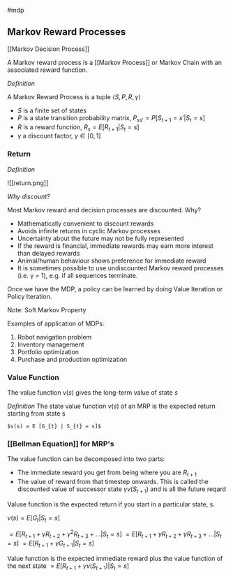 #mdp

## Markov Reward Processes

[[Markov Decision Process]]

A Markov reward process is a [[Markov Process]] or Markov Chain with an associated reward function.

*Definition*

A Markov Reward Process is a tuple $\langle S, P, R, \gamma\rangle$
- $S$ is a finite set of states
- $P$ is a state transition probability matrix,
$P_{ss'} = P[S_{t+1} = s' | S_{t} = s]$
- $R$ is a reward function, $R_{s} = E[R_{t+1} | S_{t} = s]$
- $\gamma$ a discount factor, $\gamma \in [0, 1]$

### Return
*Definition*

![[return.png]]


*Why discount?*

Most Markov reward and decision processes are discounted. Why?
- Mathematically convenient to discount rewards
- Avoids infinite returns in cyclic Markov processes
- Uncertainty about the future may not be fully represented
- If the reward is financial, immediate rewards may earn more
interest than delayed rewards
- Animal/human behaviour shows preference for immediate
reward
- It is sometimes possible to use undiscounted Markov reward
processes (i.e. γ = 1), e.g. if all sequences terminate.


Once we have the MDP, a policy can be learned by doing Value Iteration or Policy Iteration.

Note: Soft Markov Property

Examples of application of MDPs:

1.  Robot navigation problem
2.  Inventory management
3.  Portfolio optimization
4.  Purchase and production optimization

### Value Function
The value function $v(s)$ gives the long-term value of state $s$

*Definition*
The state value function $v(s)$ of an MRP is the expected return
starting from state s

 	$v(s) = E [G_{t} | S_{t} = s]$
	
	
### [[Bellman Equation]] for MRP's

The value function can be decomposed into two parts:

- The immediate reward you get from being where you are $R_{t+1}$
- The value of reward from that timestep onwards.  This is called the discounted value of successor state $\gamma v (S_{t+1})$ and is all the future reqard

Valuse function is the expected return if you start in a particular state, s.

$v(s) = E [G_{t} | S_{t} = s]$

$= E[R_{t+1} + \gamma R_{t+2} + {\gamma}^2R_{t+3} + ... | S_{t} = s]$
$= E[R_{t+1} + \gamma R_{t+2} + {\gamma}R_{t+3} + ... | S_{t} = s]$
$= E[R_{t+1} + \gamma G_{t+1} | S_{t} = s]$

Value function is the expected immediate reward plus the value function of the next state
$= E[R_{t+1} + \gamma v(S_{t+1}) | S_{t} = s]$